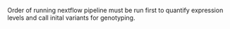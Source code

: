 Order of running
nextflow pipeline must be run first to quantify expression levels and call inital variants for genotyping. 
